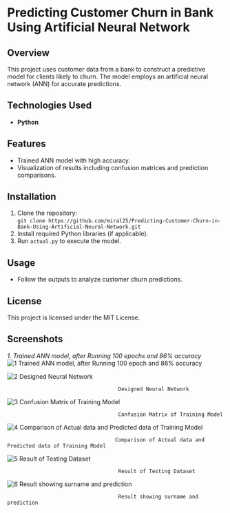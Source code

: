 # Predicting Customer Churn in Bank Using Artificial Neural Network

## Overview
This project uses customer data from a bank to construct a predictive model for clients likely to churn. The model employs an artificial neural network (ANN) for accurate predictions.

## Technologies Used
- **Python**

## Features
- Trained ANN model with high accuracy.
- Visualization of results including confusion matrices and prediction comparisons.

## Installation
1. Clone the repository:  
   `git clone https://github.com/miral25/Predicting-Customer-Churn-in-Bank-Using-Artificial-Neural-Network.git`
2. Install required Python libraries (if applicable).
3. Run `actual.py` to execute the model.

## Usage
- Follow the outputs to analyze customer churn predictions.

## License
This project is licensed under the MIT License.


## Screenshots

*1. Trained ANN model, after Running 100 epochs and 86% accuracy*  
![1  Trained ANN model, after Running 100 epoch and 86% accuracy](https://user-images.githubusercontent.com/29537650/86046940-b2aa6580-ba6b-11ea-8550-6e13a37234b3.png)

![2  Designed Neural Network](https://user-images.githubusercontent.com/29537650/86046942-b3db9280-ba6b-11ea-93ac-ca8bcf004084.png)

                                        Designed Neural Network


![3  Confusion Matrix of Training Model](https://user-images.githubusercontent.com/29537650/86046946-b5a55600-ba6b-11ea-96eb-7cffd5a0f1b5.png)

                                        Confusion Matrix of Training Model


![4  Comparison of Actual data and Predicted data of Training Model](https://user-images.githubusercontent.com/29537650/86046950-b63dec80-ba6b-11ea-85d1-3bbd8586b482.png)

                                       Comparison of Actual data and Predicted data of Training Model


![5  Result of Testing Dataset](https://user-images.githubusercontent.com/29537650/86046951-b63dec80-ba6b-11ea-98e2-137254e3493d.png)

                                        Result of Testing Dataset


![6  Result showing surname and prediction](https://user-images.githubusercontent.com/29537650/86046954-b6d68300-ba6b-11ea-8987-95c84eafee8d.png)

                                        Result showing surname and prediction

